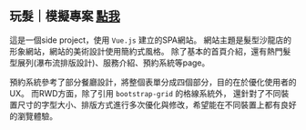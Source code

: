 ## 玩髮｜模擬專案 [點我](https://yuntaolin.github.io/play-hair/dist/index.html#/)

這是一個side project，使用 ` Vue.js ` 建立的SPA網站。
網站主題是髮型沙龍店的形象網站，網站的美術設計使用簡約式風格。
除了基本的首頁介紹，還有熱門髮型展列(瀑布流排版設計)、服務介紹、預約系統等page。

預約系統參考了部分餐廳設計，將整個表單分成四個部分，目的在於優化使用者的UX。
而RWD方面，除了引用 `bootstrap-grid` 的格線系統外，
還針對了不同裝置尺寸的字型大小、排版方式進行多次優化與修改，希望能在不同裝置上都有良好的瀏覽體驗。

